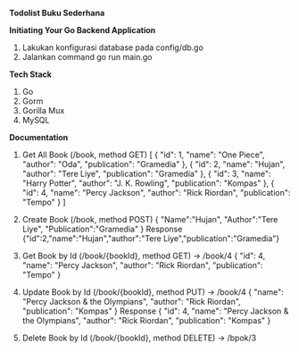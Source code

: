 **Todolist Buku Sederhana**

**Initiating Your Go Backend Application**
1. Lakukan konfigurasi database pada config/db.go
2. Jalankan command go run main.go

**Tech Stack**
1. Go
2. Gorm
3. Gorilla Mux
4. MySQL

**Documentation**
1. Get All Book (/book, method GET)
[
    {
        "id": 1,
        "name": "One Piece",
        "author": "Oda",
        "publication": "Gramedia"
    },
    {
        "id": 2,
        "name": "Hujan",
        "author": "Tere Liye",
        "publication": "Gramedia"
    },
    {
        "id": 3,
        "name": "Harry Potter",
        "author": "J. K. Rowling",
        "publication": "Kompas"
    },
    {
        "id": 4,
        "name": "Percy Jackson",
        "author": "Rick Riordan",
        "publication": "Tempo"
    }
]
2. Create Book (/book, method POST)
{
    "Name":"Hujan",
    "Author":"Tere Liye",
    "Publication":"Gramedia"
}
Response
{"id":2,"name":"Hujan","author":"Tere Liye","publication":"Gramedia"}

3.  Get Book by Id (/book/{bookId}, method GET) -> /book/4
{
    "id": 4,
    "name": "Percy Jackson",
    "author": "Rick Riordan",
    "publication": "Tempo"
}
4.  Update Book by Id (/book/{bookId}, method PUT) -> /book/4
{
    "name": "Percy Jackson & the Olympians",
    "author": "Rick Riordan",
    "publication": "Kompas"
}
Response
{
    "id": 4,
    "name": "Percy Jackson & the Olympians",
    "author": "Rick Riordan",
    "publication": "Kompas"
}
5.  Delete Book by Id (/book/{bookId}, method DELETE) -> /bpok/3
